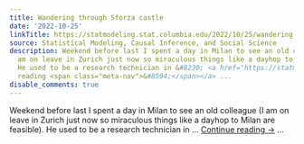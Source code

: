 ```yaml
---
title: Wandering through Sforza castle
date: '2022-10-25'
linkTitle: https://statmodeling.stat.columbia.edu/2022/10/25/wandering-through-sforza-castle/
source: Statistical Modeling, Causal Inference, and Social Science
description: Weekend before last I spent a day in Milan to see an old colleague (I
  am on leave in Zurich just now so miraculous things like a dayhop to Milan are feasible).
  He used to be a research technician in &#8230; <a href="https://statmodeling.stat.columbia.edu/2022/10/25/wandering-through-sforza-castle/">Continue
  reading <span class="meta-nav">&#8594;</span></a> ...
disable_comments: true
---
```

Weekend before last I spent a day in Milan to see an old colleague (I am on leave in Zurich just now so miraculous things like a dayhop to Milan are feasible). He used to be a research technician in &#8230; <a href="https://statmodeling.stat.columbia.edu/2022/10/25/wandering-through-sforza-castle/">Continue reading <span class="meta-nav">&#8594;</span></a> ...